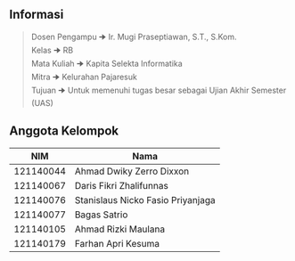 ## Informasi
> Dosen Pengampu  🠊 Ir. Mugi Praseptiawan, S.T., S.Kom. <br />
> Kelas           🠊 RB <br />
> Mata Kuliah     🠊 Kapita Selekta Informatika <br />
> Mitra           🠊 Kelurahan Pajaresuk <br />
> Tujuan          🠊 Untuk memenuhi tugas besar sebagai Ujian Akhir Semester (UAS) <br />


## Anggota Kelompok
| NIM  | Nama |
| ------------- | ------------- |
| 121140044  | Ahmad Dwiky Zerro Dixxon  |
| 121140067  | Daris Fikri Zhalifunnas  |
| 121140076  | Stanislaus Nicko Fasio Priyanjaga  |
| 121140077  | Bagas Satrio  |
| 121140105  | Ahmad Rizki Maulana  |
| 121140179  | Farhan Apri Kesuma  |
